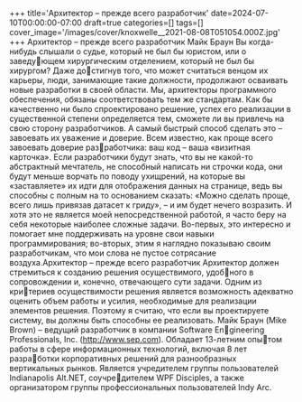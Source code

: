 +++
title='Архитектор – прежде всего разработчик'
date=2024-07-10T00:00:00-07:00
draft=true
categories=[]
tags=[]
cover_image='/images/cover/knoxwelle__2021-08-08T051054.000Z.jpg'
+++
Архитектор – 
прежде всего разработчик
Майк Браун
Вы когда-нибудь слышали о судье, который не был бы юристом, или о заведующем хирургическим отделением, который не был бы хирургом? Даже достигнув того, что может считаться венцом их карьеры, люди, занимающие
такие должности, продолжают осваивать новые разработки в своей области.
Мы, архитекторы программного обеспечения, обязаны соответствовать тем
же стандартам.
Как бы качественно ни было спроектировано решение, успех его реализации
в существенной степени определяется тем, сможете ли вы привлечь на свою
сторону разработчиков. А самый быстрый способ сделать это – завоевать их
уважение и доверие. Всем известно, как проще всего завоевать доверие разработчика: ваш код – ваша «визитная карточка». Если разработчики будут
знать, что вы не какой-то абстрактный мечтатель, не способный написать ни
строчки кода, они будут меньше ворчать по поводу ухищрений, на которые
вы «заставляете» их идти для отображения данных на странице, ведь вы
способны с полным на то основанием сказать: «Можно сделать проще, всего
лишь привязав датасет к гриду», – и им будет нечего возразить.
И хотя это не является моей непосредственной работой, я часто беру на себя
некоторые наиболее сложные задачи. Во-первых, это интересно и помогает
мне поддерживать на уровне свои навыки программирования; во-вторых,
этим я наглядно показываю своим разработчикам, что мои слова не пустое
сотрясание воздуха.Архитектор – прежде всего разработчик 
Архитектор должен стремиться к созданию решения осуществимого, удобного в сопровождении и, конечно, отвечающего сути задачи. Одним из критериев осуществимости решения является возможность адекватно оценить
объем работы и усилия, необходимые для реализации элементов решения.
Поэтому я считаю, что если вы проектируете систему, вы должны быть 
способны ее реализовать.
Майк Браун (Mike Brown) – ведущий разработчик в компании Software Engineering Professionals, Inc. (http://www.sep.com). Обладает 13-летним опытом работы в сфере информационных технологий, включая 8 лет разработки корпоративных решений для разнообразных вертикальных рынков. 
Является учредителем группы пользователей Indianapolis Alt.NET, соучредителем WPF Disciples, а также организатором группы профессиональных 
пользователей Indy Arc.